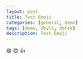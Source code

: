 ```yaml
---
layout: post
title: Test Emoji
categories: [general, demo]
tags: [demo, dbyll, dbtek]
description: Test Emoji
---
```


:smile: :heart_eyes: :+1:
